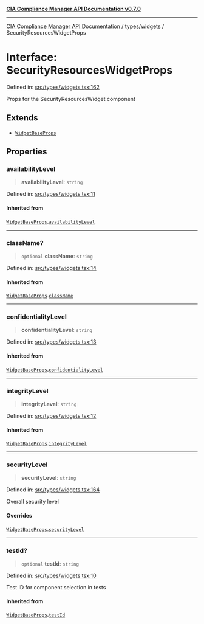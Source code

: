 [**CIA Compliance Manager API Documentation v0.7.0**](../../../README.md)

***

[CIA Compliance Manager API Documentation](../../../modules.md) / [types/widgets](../README.md) / SecurityResourcesWidgetProps

# Interface: SecurityResourcesWidgetProps

Defined in: [src/types/widgets.tsx:162](https://github.com/Hack23/cia-compliance-manager/blob/a904e43458f81faf7066f9da9fc149cc9f6e236d/src/types/widgets.tsx#L162)

Props for the SecurityResourcesWidget component

## Extends

- [`WidgetBaseProps`](WidgetBaseProps.md)

## Properties

### availabilityLevel

> **availabilityLevel**: `string`

Defined in: [src/types/widgets.tsx:11](https://github.com/Hack23/cia-compliance-manager/blob/a904e43458f81faf7066f9da9fc149cc9f6e236d/src/types/widgets.tsx#L11)

#### Inherited from

[`WidgetBaseProps`](WidgetBaseProps.md).[`availabilityLevel`](WidgetBaseProps.md#availabilitylevel)

***

### className?

> `optional` **className**: `string`

Defined in: [src/types/widgets.tsx:14](https://github.com/Hack23/cia-compliance-manager/blob/a904e43458f81faf7066f9da9fc149cc9f6e236d/src/types/widgets.tsx#L14)

#### Inherited from

[`WidgetBaseProps`](WidgetBaseProps.md).[`className`](WidgetBaseProps.md#classname)

***

### confidentialityLevel

> **confidentialityLevel**: `string`

Defined in: [src/types/widgets.tsx:13](https://github.com/Hack23/cia-compliance-manager/blob/a904e43458f81faf7066f9da9fc149cc9f6e236d/src/types/widgets.tsx#L13)

#### Inherited from

[`WidgetBaseProps`](WidgetBaseProps.md).[`confidentialityLevel`](WidgetBaseProps.md#confidentialitylevel)

***

### integrityLevel

> **integrityLevel**: `string`

Defined in: [src/types/widgets.tsx:12](https://github.com/Hack23/cia-compliance-manager/blob/a904e43458f81faf7066f9da9fc149cc9f6e236d/src/types/widgets.tsx#L12)

#### Inherited from

[`WidgetBaseProps`](WidgetBaseProps.md).[`integrityLevel`](WidgetBaseProps.md#integritylevel)

***

### securityLevel

> **securityLevel**: `string`

Defined in: [src/types/widgets.tsx:164](https://github.com/Hack23/cia-compliance-manager/blob/a904e43458f81faf7066f9da9fc149cc9f6e236d/src/types/widgets.tsx#L164)

Overall security level

#### Overrides

[`WidgetBaseProps`](WidgetBaseProps.md).[`securityLevel`](WidgetBaseProps.md#securitylevel)

***

### testId?

> `optional` **testId**: `string`

Defined in: [src/types/widgets.tsx:10](https://github.com/Hack23/cia-compliance-manager/blob/a904e43458f81faf7066f9da9fc149cc9f6e236d/src/types/widgets.tsx#L10)

Test ID for component selection in tests

#### Inherited from

[`WidgetBaseProps`](WidgetBaseProps.md).[`testId`](WidgetBaseProps.md#testid)
